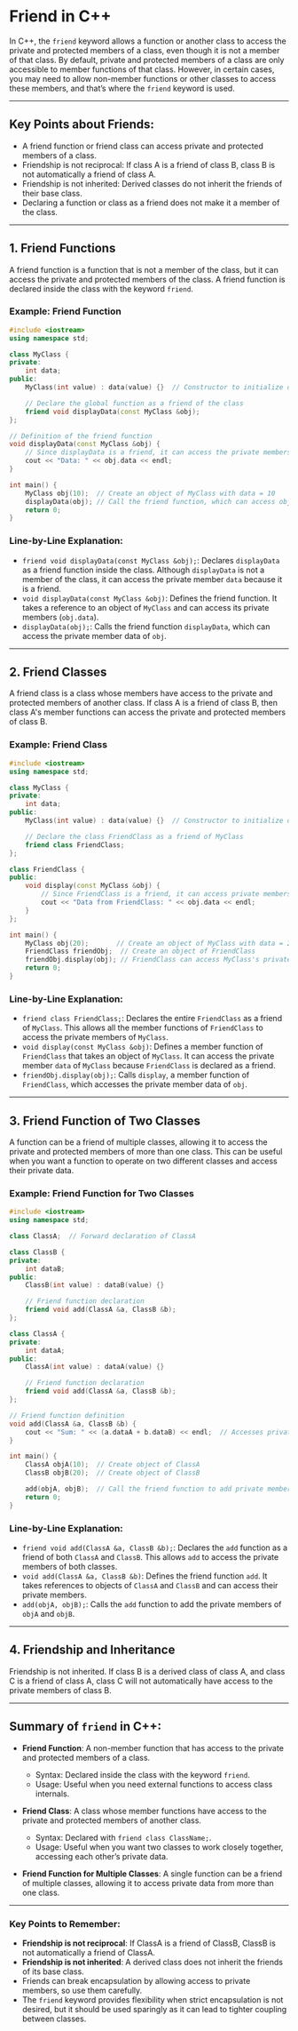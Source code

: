 
# Friend in C++

In C++, the `friend` keyword allows a function or another class to access the private and protected members of a class, even though it is not a member of that class. By default, private and protected members of a class are only accessible to member functions of that class. However, in certain cases, you may need to allow non-member functions or other classes to access these members, and that’s where the `friend` keyword is used.

---

## Key Points about Friends:
- A friend function or friend class can access private and protected members of a class.
- Friendship is not reciprocal: If class A is a friend of class B, class B is not automatically a friend of class A.
- Friendship is not inherited: Derived classes do not inherit the friends of their base class.
- Declaring a function or class as a friend does not make it a member of the class.

---

## 1. Friend Functions

A friend function is a function that is not a member of the class, but it can access the private and protected members of the class. A friend function is declared inside the class with the keyword `friend`.

### Example: Friend Function
```cpp
#include <iostream>
using namespace std;

class MyClass {
private:
    int data;
public:
    MyClass(int value) : data(value) {}  // Constructor to initialize data

    // Declare the global function as a friend of the class
    friend void displayData(const MyClass &obj);
};

// Definition of the friend function
void displayData(const MyClass &obj) {
    // Since displayData is a friend, it can access the private members of MyClass
    cout << "Data: " << obj.data << endl;
}

int main() {
    MyClass obj(10);  // Create an object of MyClass with data = 10
    displayData(obj); // Call the friend function, which can access obj's private data
    return 0;
}
```

### Line-by-Line Explanation:
- `friend void displayData(const MyClass &obj);`: Declares `displayData` as a friend function inside the class. Although `displayData` is not a member of the class, it can access the private member `data` because it is a friend.
- `void displayData(const MyClass &obj)`: Defines the friend function. It takes a reference to an object of `MyClass` and can access its private members (`obj.data`).
- `displayData(obj);`: Calls the friend function `displayData`, which can access the private member data of `obj`.

---

## 2. Friend Classes

A friend class is a class whose members have access to the private and protected members of another class. If class A is a friend of class B, then class A's member functions can access the private and protected members of class B.

### Example: Friend Class
```cpp
#include <iostream>
using namespace std;

class MyClass {
private:
    int data;
public:
    MyClass(int value) : data(value) {}  // Constructor to initialize data

    // Declare the class FriendClass as a friend of MyClass
    friend class FriendClass;
};

class FriendClass {
public:
    void display(const MyClass &obj) {
        // Since FriendClass is a friend, it can access private members of MyClass
        cout << "Data from FriendClass: " << obj.data << endl;
    }
};

int main() {
    MyClass obj(20);       // Create an object of MyClass with data = 20
    FriendClass friendObj;  // Create an object of FriendClass
    friendObj.display(obj); // FriendClass can access MyClass's private member
    return 0;
}
```

### Line-by-Line Explanation:
- `friend class FriendClass;`: Declares the entire `FriendClass` as a friend of `MyClass`. This allows all the member functions of `FriendClass` to access the private members of `MyClass`.
- `void display(const MyClass &obj)`: Defines a member function of `FriendClass` that takes an object of `MyClass`. It can access the private member `data` of `MyClass` because `FriendClass` is declared as a friend.
- `friendObj.display(obj);`: Calls `display`, a member function of `FriendClass`, which accesses the private member data of `obj`.

---

## 3. Friend Function of Two Classes

A function can be a friend of multiple classes, allowing it to access the private and protected members of more than one class. This can be useful when you want a function to operate on two different classes and access their private data.

### Example: Friend Function for Two Classes
```cpp
#include <iostream>
using namespace std;

class ClassA;  // Forward declaration of ClassA

class ClassB {
private:
    int dataB;
public:
    ClassB(int value) : dataB(value) {}

    // Friend function declaration
    friend void add(ClassA &a, ClassB &b);
};

class ClassA {
private:
    int dataA;
public:
    ClassA(int value) : dataA(value) {}

    // Friend function declaration
    friend void add(ClassA &a, ClassB &b);
};

// Friend function definition
void add(ClassA &a, ClassB &b) {
    cout << "Sum: " << (a.dataA + b.dataB) << endl;  // Accesses private members of both ClassA and ClassB
}

int main() {
    ClassA objA(10);  // Create object of ClassA
    ClassB objB(20);  // Create object of ClassB

    add(objA, objB);  // Call the friend function to add private members
    return 0;
}
```

### Line-by-Line Explanation:
- `friend void add(ClassA &a, ClassB &b);`: Declares the `add` function as a friend of both `ClassA` and `ClassB`. This allows `add` to access the private members of both classes.
- `void add(ClassA &a, ClassB &b)`: Defines the friend function `add`. It takes references to objects of `ClassA` and `ClassB` and can access their private members.
- `add(objA, objB);`: Calls the `add` function to add the private members of `objA` and `objB`.

---

## 4. Friendship and Inheritance

Friendship is not inherited. If class B is a derived class of class A, and class C is a friend of class A, class C will not automatically have access to the private members of class B.

---

## Summary of `friend` in C++:
- **Friend Function**: A non-member function that has access to the private and protected members of a class.
  - Syntax: Declared inside the class with the keyword `friend`.
  - Usage: Useful when you need external functions to access class internals.
  
- **Friend Class**: A class whose member functions have access to the private and protected members of another class.
  - Syntax: Declared with `friend class ClassName;`.
  - Usage: Useful when you want two classes to work closely together, accessing each other’s private data.
  
- **Friend Function for Multiple Classes**: A single function can be a friend of multiple classes, allowing it to access private data from more than one class.

---

### Key Points to Remember:
- **Friendship is not reciprocal**: If ClassA is a friend of ClassB, ClassB is not automatically a friend of ClassA.
- **Friendship is not inherited**: A derived class does not inherit the friends of its base class.
- Friends can break encapsulation by allowing access to private members, so use them carefully.
- The `friend` keyword provides flexibility when strict encapsulation is not desired, but it should be used sparingly as it can lead to tighter coupling between classes.
